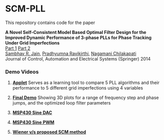 # SCM-PLL

This repository contains code for the paper

**A Novel Self-Consistent Model Based Optimal Filter Design for the Improved Dynamic Performance of 3-phase PLLs for Phase Tracking Under Grid Imperfections** <br>
[Part 1](http://dx.doi.org/10.1007/s40313-014-0137-3) [Part 2](http://dx.doi.org/10.1007/s40313-014-0136-4) <br>
[Sambhav R. Jain](https://bit.ly/sjain-stanford), [Pradhyumna Ravikirthi](https://www.linkedin.com/in/pradhyumna-ravikirthi-3995193a/), [Nagamani Chilakapati](https://scholar.google.com/citations?user=shITP6sAAAAJ&hl=en)
<br>
Journal of Control, Automation and Electrical Systems (Springer) 2014

### Demo Videos
1. [**Applet**](https://drive.google.com/file/d/0BytpYFU2BgsjVzlPdkVONjlPVVU/view?usp=sharing) Serves as a learning tool to compare 5 PLL algorithms and their performance to 5 different grid imperfections using 4 variables

2. [**Final Demo**](https://drive.google.com/file/d/0BytpYFU2BgsjeGNnaHhkNS1BYm8/view?usp=sharing) Showing 3D plots for a range of frequency step and phase jumps, and the optimized loop filter parameters

3. [**MSP430 Sine DAC**](https://drive.google.com/file/d/0BytpYFU2BgsjRkxQd0lYdF9DVEk/view?usp=sharing)

4. [**MSP430 Sine PWM**](https://drive.google.com/file/d/0BytpYFU2BgsjbzRSeFYtUjJWSDQ/view?usp=sharing)

5. [**Wiener v/s proposed SCM method**](https://drive.google.com/file/d/0BytpYFU2BgsjSTB4eDdMYWpEb3M/view?usp=sharing)
